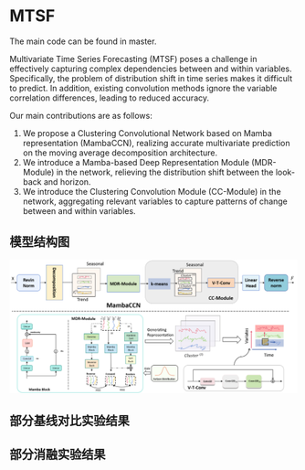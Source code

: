 # MTSF

The main code can be found in master.

Multivariate Time Series Forecasting (MTSF) poses a challenge in effectively capturing complex dependencies between and within variables. Specifically, the problem of distribution shift in time series makes it difficult to predict. In addition, existing convolution methods ignore the variable correlation differences, leading to reduced accuracy.

Our main contributions are as follows:

1. We propose a Clustering Convolutional Network based on Mamba representation (MambaCCN), realizing accurate multivariate prediction on the moving average decomposition architecture.
2. We introduce a Mamba-based Deep Representation Module (MDR-Module) in the network, relieving the distribution shift between the look-back and horizon.
3. We introduce the Clustering Convolution Module (CC-Module) in the network, aggregating relevant variables to capture patterns of change between and within variables.

## 模型结构图
![image](https://github.com/frfggv/MTSF/blob/master/pictures/MambaCCN2.png)

## 部分基线对比实验结果

## 部分消融实验结果
